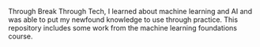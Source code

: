 Through Break Through Tech, I learned about machine learning and AI and was able to put my newfound knowledge to use through practice. 
This repository includes some work from the machine learning foundations course. 
